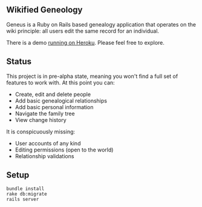 Wikified Geneology
------------------

Geneus is a Ruby on Rails based genealogy application that operates on the wiki principle: all users edit the same record for an individual.

There is a demo [running on Heroku](http://wikigini-demo.herokuapp.com/). Please feel free to explore.

Status
------

This project is in pre-alpha state, meaning you won't find a full set of features to work with. At this point you can:

* Create, edit and delete people
* Add basic genealogical relationships
* Add basic personal information
* Navigate the family tree
* View change history

It is conspicuously missing:

* User accounts of any kind
* Editing permissions (open to the world)
* Relationship validations

Setup
-----

    bundle install
    rake db:migrate
    rails server
